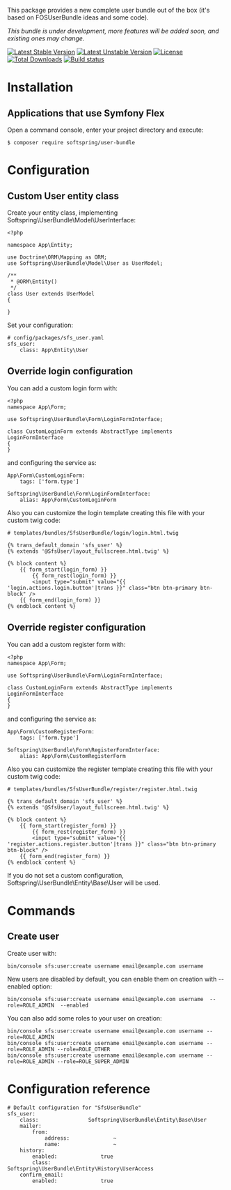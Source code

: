 This package provides a new complete user bundle out of the box (it's based on FOSUserBundle ideas and some code).

*This bundle is under development, more features will be added soon, and existing ones may change.*

[![Latest Stable Version](https://poser.pugx.org/softspring/user-bundle/v/stable.svg)](https://packagist.org/packages/softspring/user-bundle)
[![Latest Unstable Version](https://poser.pugx.org/softspring/user-bundle/v/unstable.svg)](https://packagist.org/packages/softspring/user-bundle)
[![License](https://poser.pugx.org/softspring/user-bundle/license.svg)](https://packagist.org/packages/softspring/user-bundle)
[![Total Downloads](https://poser.pugx.org/softspring/user-bundle/downloads)](https://packagist.org/packages/softspring/user-bundle)
[![Build status](https://app.travis-ci.com/github/softspring/user-bundle.svg?branch=master)](https://app.travis-ci.com/github/softspring/user-bundle)

# Installation

## Applications that use Symfony Flex

Open a command console, enter your project directory and execute:

```console
$ composer require softspring/user-bundle
```

# Configuration

## Custom User entity class

Create your entity class, implementing Softspring\UserBundle\Model\UserInterface:

    <?php

    namespace App\Entity;

    use Doctrine\ORM\Mapping as ORM;
    use Softspring\UserBundle\Model\User as UserModel;

    /**
     * @ORM\Entity()
     */
    class User extends UserModel
    {

    }

Set your configuration:

    # config/packages/sfs_user.yaml
    sfs_user:
        class: App\Entity\User

## Override login configuration

You can add a custom login form with:

    <?php
    namespace App\Form;

    use Softspring\UserBundle\Form\LoginFormInterface;

    class CustomLoginForm extends AbstractType implements LoginFormInterface
    {
    }

and configuring the service as:

    App\Form\CustomLoginForm:
        tags: ['form.type']

    Softspring\UserBundle\Form\LoginFormInterface:
        alias: App\Form\CustomLoginForm

Also you can customize the login template creating this file with your custom twig code:

    # templates/bundles/SfsUserBundle/login/login.html.twig

    {% trans_default_domain 'sfs_user' %}
    {% extends '@SfsUser/layout_fullscreen.html.twig' %}

    {% block content %}
        {{ form_start(login_form) }}
            {{ form_rest(login_form) }}
            <input type="submit" value="{{ 'login.actions.login.button'|trans }}" class="btn btn-primary btn-block" />
        {{ form_end(login_form) }}
    {% endblock content %}

## Override register configuration

You can add a custom register form with:

    <?php
    namespace App\Form;

    use Softspring\UserBundle\Form\LoginFormInterface;

    class CustomLoginForm extends AbstractType implements LoginFormInterface
    {
    }

and configuring the service as:

    App\Form\CustomRegisterForm:
        tags: ['form.type']

    Softspring\UserBundle\Form\RegisterFormInterface:
        alias: App\Form\CustomRegisterForm

Also you can customize the register template creating this file with your custom twig code:

    # templates/bundles/SfsUserBundle/register/register.html.twig

    {% trans_default_domain 'sfs_user' %}
    {% extends '@SfsUser/layout_fullscreen.html.twig' %}

    {% block content %}
        {{ form_start(register_form) }}
            {{ form_rest(register_form) }}
            <input type="submit" value="{{ 'register.actions.register.button'|trans }}" class="btn btn-primary btn-block" />
        {{ form_end(register_form) }}
    {% endblock content %}


If you do not set a custom configuration, Softspring\UserBundle\Entity\Base\User will be used.

# Commands

## Create user

Create user with:

    bin/console sfs:user:create username email@example.com username

New users are disabled by default, you can enable them on creation with --enabled option:

    bin/console sfs:user:create username email@example.com username  --role=ROLE_ADMIN  --enabled

You can also add some roles to your user on creation:

    bin/console sfs:user:create username email@example.com username --role=ROLE_ADMIN
    bin/console sfs:user:create username email@example.com username --role=ROLE_ADMIN --role=ROLE_OTHER
    bin/console sfs:user:create username email@example.com username --role=ROLE_ADMIN --role=ROLE_SUPER_ADMIN

# Configuration reference

    # Default configuration for "SfsUserBundle"
    sfs_user:
        class:                Softspring\UserBundle\Entity\Base\User
        mailer:
            from:
                address:              ~
                name:                 ~
        history:
            enabled:              true
            class:                Softspring\UserBundle\Entity\History\UserAccess
        confirm_email:
            enabled:              true

